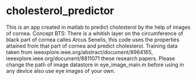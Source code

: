 # cholesterol_predictor
This is an app created in matlab to predict cholesterol by the help of images of cornea.
Concept BTS: There is a whitish layer on the circumference of black part of cornea calles Arcus Senelis, this code uses the properties attained from that part of cornea and predict cholesterol.
Training data taken from ieeexplore.ieee.org/abstract/document/8964165, ieeexplore.ieee.org/document/8811071 these research papers.
Please change the path of image datastore in eye_image_main.m before using in any device also use eye images of your own.
